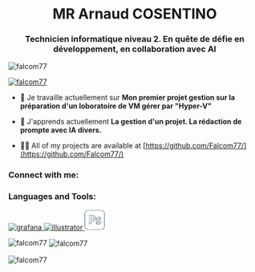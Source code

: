 <h1 align="center">MR Arnaud COSENTINO</h1>
<h3 align="center">Technicien informatique niveau 2. En quête de défie en développement, en collaboration avec AI</h3>

<p align="left"> <img src="https://komarev.com/ghpvc/?username=falcom77&label=Profile%20views&color=0e75b6&style=flat" alt="falcom77" /> </p>

<p align="left"> <a href="https://github.com/ryo-ma/github-profile-trophy"><img src="https://github-profile-trophy.vercel.app/?username=falcom77" alt="falcom77" /></a> </p>

- 🔭 Je travaille actuellement sur **Mon premier projet gestion sur la préparation d'un loboratoire de VM gérer par "Hyper-V"**

- 🌱 J'apprends actuellement **La gestion d'un projet. La rédaction de prompte avec IA divers.**

- 👨‍💻 All of my projects are available at [https://github.com/Falcom77/](https://github.com/Falcom77/)

<h3 align="left">Connect with me:</h3>
<p align="left">
</p>

<h3 align="left">Languages and Tools:</h3>
<p align="left"> <a href="https://grafana.com" target="_blank" rel="noreferrer"> <img src="https://www.vectorlogo.zone/logos/grafana/grafana-icon.svg" alt="grafana" width="40" height="40"/> </a> <a href="https://www.adobe.com/in/products/illustrator.html" target="_blank" rel="noreferrer"> <img src="https://www.vectorlogo.zone/logos/adobe_illustrator/adobe_illustrator-icon.svg" alt="illustrator" width="40" height="40"/> </a> <a href="https://www.photoshop.com/en" target="_blank" rel="noreferrer"> <img src="https://raw.githubusercontent.com/devicons/devicon/master/icons/photoshop/photoshop-line.svg" alt="photoshop" width="40" height="40"/> </a> </p>

<p><img align="left" src="https://github-readme-stats.vercel.app/api/top-langs?username=falcom77&show_icons=true&theme=merko&locale=en&layout=compact" alt="falcom77" /></p>

<p>&nbsp;<img align="center" src="https://github-readme-stats.vercel.app/api?username=falcom77&show_icons=true&theme=onedark&locale=en" alt="falcom77" /></p>

<p><img align="center" src="https://github-readme-streak-stats.herokuapp.com/?user=falcom77&theme=dark" alt="falcom77" /></p>
